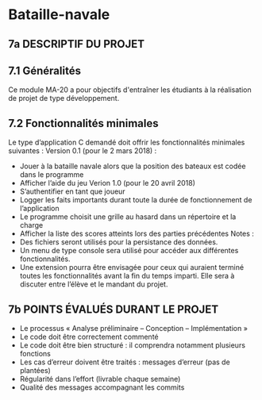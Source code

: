 # Bataille-navale

## 7a DESCRIPTIF DU PROJET
## 7.1	Généralités
Ce module MA-20 a pour objectifs d'entraîner les étudiants à la réalisation de projet de type développement.
## 7.2	Fonctionnalités minimales
Le type d’application C demandé doit offrir les fonctionnalités minimales suivantes :
Version 0.1 (pour le 2 mars 2018) :
* 	Jouer à la bataille navale alors que la position des bateaux est codée dans le programme
* 	Afficher l’aide du jeu
Verion 1.0 (pour le 20 avril 2018)
* 	S’authentifier en tant que joueur
* 	Logger les faits importants durant toute la durée de fonctionnement de l’application
* 	Le programme choisit une grille au hasard dans un répertoire et la charge 
* 	Afficher la liste des scores atteints lors des parties précédentes
Notes : 
* 	Des fichiers seront utilisés pour la persistance des données.
* 	Un menu de type console sera utilisé pour accéder aux différentes fonctionnalités.
* 	Une extension pourra être envisagée pour ceux qui auraient terminé toutes les fonctionnalités avant la fin du temps imparti. Elle sera à discuter entre l’élève et le mandant du projet.
## 7b POINTS ÉVALUÉS DURANT LE PROJET
* 	Le processus « Analyse préliminaire – Conception – Implémentation »
* 	Le code doit être correctement commenté
* 	Le code doit être bien structuré : il comprendra notamment plusieurs fonctions
* 	Les cas d’erreur doivent être traités : messages d’erreur (pas de plantées)
* 	Régularité dans l’effort (livrable chaque semaine)
* 	Qualité des messages accompagnant les commits

